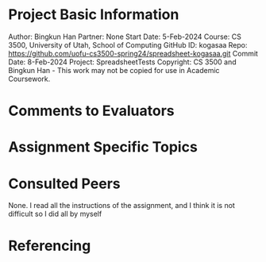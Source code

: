 # Project Basic Information
Author: Bingkun Han
Partner: None
Start Date: 5-Feb-2024
Course: CS 3500, University of Utah, School of Computing
GitHub ID: kogasaa
Repo: https://github.com/uofu-cs3500-spring24/spreadsheet-kogasaa.git
Commit Date: 8-Feb-2024
Project: SpreadsheetTests
Copyright: CS 3500 and Bingkun Han - This work may not be copied for use in Academic Coursework.

# Comments to Evaluators



# Assignment Specific Topics


# Consulted Peers
None. I read all the instructions of the assignment, and I think it is not difficult so I did all by myself

# Referencing
